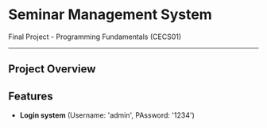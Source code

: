 # Seminar Management System
Final Project - Programming Fundamentals (CECS01)

---

## Project Overview

## Features
- **Login system** (Username: 'admin', PAssword: '1234')
